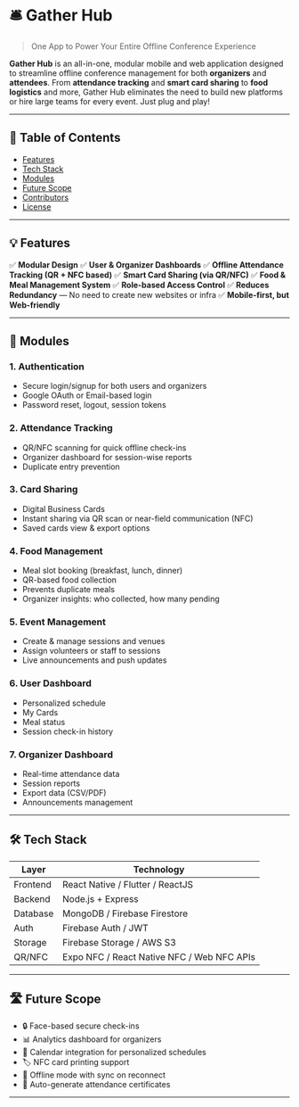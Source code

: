 
# 🛎️ Gather Hub

> One App to Power Your Entire Offline Conference Experience

**Gather Hub** is an all-in-one, modular mobile and web application designed to streamline offline conference management for both **organizers** and **attendees**. From **attendance tracking** and **smart card sharing** to **food logistics** and more, Gather Hub eliminates the need to build new platforms or hire large teams for every event. Just plug and play!

---

## 📌 Table of Contents

* [Features](#-features)
* [Tech Stack](#-tech-stack)
* [Modules](#-modules)
* [Future Scope](#-future-scope)
* [Contributors](#-contributors)
* [License](#-license)

---

## 💡 Features

✅ **Modular Design**
✅ **User & Organizer Dashboards**
✅ **Offline Attendance Tracking (QR + NFC based)**
✅ **Smart Card Sharing (via QR/NFC)**
✅ **Food & Meal Management System**
✅ **Role-based Access Control**
✅ **Reduces Redundancy** — No need to create new websites or infra
✅ **Mobile-first, but Web-friendly**

---

## 🧩 Modules

### 1. **Authentication**

* Secure login/signup for both users and organizers
* Google OAuth or Email-based login
* Password reset, logout, session tokens

### 2. **Attendance Tracking**

* QR/NFC scanning for quick offline check-ins
* Organizer dashboard for session-wise reports
* Duplicate entry prevention

### 3. **Card Sharing**

* Digital Business Cards
* Instant sharing via QR scan or near-field communication (NFC)
* Saved cards view & export options

### 4. **Food Management**

* Meal slot booking (breakfast, lunch, dinner)
* QR-based food collection
* Prevents duplicate meals
* Organizer insights: who collected, how many pending

### 5. **Event Management**

* Create & manage sessions and venues
* Assign volunteers or staff to sessions
* Live announcements and push updates

### 6. **User Dashboard**

* Personalized schedule
* My Cards
* Meal status
* Session check-in history

### 7. **Organizer Dashboard**

* Real-time attendance data
* Session reports
* Export data (CSV/PDF)
* Announcements management

---

## 🛠️ Tech Stack

| Layer    | Technology                                 |
| -------- | ------------------------------------------ |
| Frontend | React Native / Flutter / ReactJS           |
| Backend  | Node.js + Express                          |
| Database | MongoDB / Firebase Firestore               |
| Auth     | Firebase Auth / JWT                        |
| Storage  | Firebase Storage / AWS S3                  |
| QR/NFC   | Expo NFC / React Native NFC / Web NFC APIs |

---

## 🛣️ Future Scope

* 🔒 Face-based secure check-ins
* 📊 Analytics dashboard for organizers
* 📅 Calendar integration for personalized schedules
* 🏷️ NFC card printing support
* 🛜 Offline mode with sync on reconnect
* 🧾 Auto-generate attendance certificates

---


